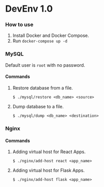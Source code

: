 # DevEnv 1.0

### How to use
1. Install Docker and Docker Compose.
2. Run `docker-compose up -d`

### MySQL
Default user is `root` with no password.

#### Commands
1. Restore database from a file.
    ```
    $ ./mysql/restore <db_name> <source>
    ```

2. Dump database to a file.
    ```
    $ ./mysql/dump <db_name> <destination>
    ```

### Nginx
#### Commands
1. Adding virtual host for React Apps.
    ```
    $ ./nginx/add-host react <app_name>
    ```

2. Adding virtual host for Flask Apps.
    ```
    $ ./nginx/add-host flask <app_name>
    ```